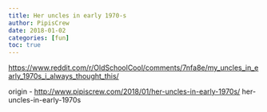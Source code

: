 ```yaml
---
title: Her uncles in early 1970-s
author: PipisCrew
date: 2018-01-02
categories: [fun]
toc: true
---
```


https://www.reddit.com/r/OldSchoolCool/comments/7nfa8e/my_uncles_in_early_1970s_i_always_thought_this/

origin - http://www.pipiscrew.com/2018/01/her-uncles-in-early-1970s/ her-uncles-in-early-1970s